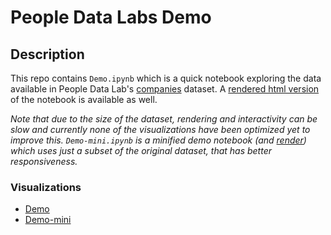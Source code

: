 # People Data Labs Demo

## Description

This repo contains `Demo.ipynb` which is a quick notebook exploring the data available in People Data Lab's [companies](https://www.peopledatalabs.com/company-dataset) dataset. A [rendered html version](https://laughing-goldstine-368323.netlify.app/gallery/demo) of the notebook is available as well. 

*Note that due to the size of the dataset, rendering and interactivity can be slow and currently none of the visualizations have been optimized yet to improve this. `Demo-mini.ipynb` is a minified demo notebook (and [render](https://laughing-goldstine-368323.netlify.app/gallery/demo-mini)) which uses just a subset of the original dataset, that has better responsiveness.*

### Visualizations
 - [Demo](https://laughing-goldstine-368323.netlify.app/gallery/demo)
 - [Demo-mini](https://laughing-goldstine-368323.netlify.app/gallery/demo-mini)



